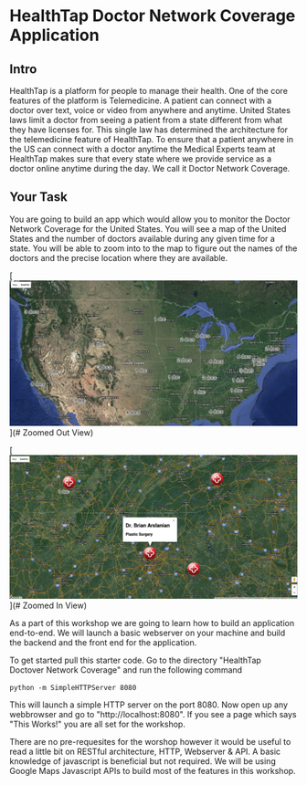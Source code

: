 # HealthTap Doctor Network Coverage Application 

## Intro
HealthTap is a platform for people to manage their health. One of the core features of the platform is Telemedicine. A patient can connect with a doctor over text, voice or video from anywhere and anytime. United States laws limit a doctor from seeing a patient from a state different from what they have licenses for. This single law has determined the architecture for the telemedicine feature of HealthTap. To ensure that a patient anywhere in the US can connect with a doctor anytime the Medical Experts team at HealthTap makes sure that every state where we provide service as a doctor online anytime during the day. We call it Doctor Network Coverage.

## Your Task
You are going to build an app which would allow you to monitor the Doctor Network Coverage for the United States. You will see a map of the United States and the number of doctors available during any given time for a state. You will be able to zoom into to the map to figure out the names of the doctors and the precise location where they are available. 

[![Zoom out](./shot1.png)](# Zoomed Out View)

[![Zoom in](./shot2.png)](# Zoomed In View)


As a part of this workshop we are going to learn how to build an application end-to-end. We will launch a basic webserver on your machine and build the backend and the front end for the application. 

To get started pull this starter code. Go to the directory "HealthTap Doctover Network Coverage" and run the following command
```
python -m SimpleHTTPServer 8080
```
This will launch a simple HTTP server on the port 8080. Now open up any webbrowser and go to "http://localhost:8080". If you see a page which says "This Works!" you are all set for the workshop.

There are no pre-requesites for the worshop however it would be useful to read a little bit on RESTful architecture, HTTP, Webserver & API. A basic knowledge of javascript is beneficial but not required. We will be using Google Maps Javascript APIs to build most of the features in this workshop.   
